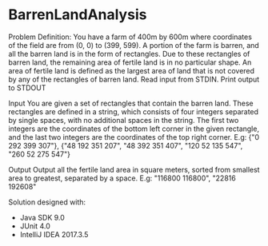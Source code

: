 # BarrenLandAnalysis

Problem Definition:
You have a farm of 400m by 600m where coordinates of the field are from (0, 0) to (399, 599). A portion of the farm is barren, and all the barren land is in the form of rectangles. Due to these rectangles of barren land, the remaining area of fertile land is in no particular shape. An area of fertile land is defined as the largest area of land that is not covered by any of the rectangles of barren land. 
Read input from STDIN. Print output to STDOUT 

Input 
You are given a set of rectangles that contain the barren land. These rectangles are defined in a string, which consists of four integers separated by single spaces, with no additional spaces in the string. The first two integers are the coordinates of the bottom left corner in the given rectangle, and the last two integers are the coordinates of the top right corner. 
E.g: {"0 292 399 307"}, {"48 192 351 207", "48 392 351 407", "120 52 135 547", "260 52 275 547"}

Output 
Output all the fertile land area in square meters, sorted from smallest area to greatest, separated by a space. 
E.g: "116800 116800", "22816 192608"

Solution designed with:
- Java SDK 9.0
- JUnit 4.0
- IntelliJ IDEA 2017.3.5
